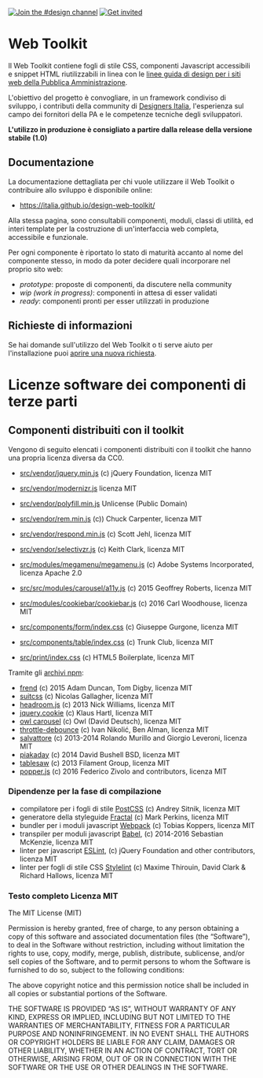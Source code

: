 [![Join the #design channel](https://img.shields.io/badge/Slack%20channel-%23design-blue.svg)](https://developersitalia.slack.com/messages/C7658JRJR/)
[![Get invited](https://slack.developers.italia.it/badge.svg)](https://slack.developers.italia.it/)

# Web Toolkit

Il Web Toolkit contiene fogli di stile CSS, componenti Javascript accessibili e snippet HTML riutilizzabili in linea con le [linee guida di design per i siti web della Pubblica Amministrazione](https://design-italia.readthedocs.io/it/stable/index.html).

L'obiettivo del progetto è convogliare, in un framework condiviso di sviluppo, i contributi della community di [Designers Italia](https://designers.italia.it/), l'esperienza sul campo dei fornitori della PA e le competenze tecniche degli sviluppatori.

**L'utilizzo in produzione è consigliato a partire dalla release della versione stabile (1.0)**

## Documentazione

La documentazione dettagliata per chi vuole utilizzare il Web Toolkit o contribuire allo sviluppo è disponibile online:

- https://italia.github.io/design-web-toolkit/

Alla stessa pagina, sono consultabili componenti, moduli, classi di utilità, ed interi template per la costruzione di un'interfaccia web completa, accessibile e funzionale.

Per ogni componente è riportato lo stato di maturità accanto al nome del componente stesso, in modo da poter decidere quali incorporare nel proprio sito web:

- _prototype_: proposte di componenti, da discutere nella community
- _wip (work in progress)_: componenti in attesa di esser validati
- _ready_: componenti pronti per esser utilizzati in produzione

## Richieste di informazioni

Se hai domande sull'utilizzo del Web Toolkit o ti serve aiuto per l'installazione puoi [aprire una nuova richiesta](https://github.com/italia/design-web-toolkit/issues/new).

# Licenze software dei componenti di terze parti

## Componenti distribuiti con il toolkit

Vengono di seguito elencati i componenti distribuiti con il toolkit
che hanno una propria licenza diversa da CC0.

- [src/vendor/jquery.min.js](https://jquery.com/) (c) jQuery Foundation, licenza MIT
- [src/vendor/modernizr.js](https://modernizr.com/) licenza MIT
- [src/vendor/polyfill.min.js](https://github.com/inexorabletash/polyfill) Unlicense (Public Domain)
- [src/vendor/rem.min.js](https://github.com/chuckcarpenter/REM-unit-polyfill) (c)) Chuck Carpenter, licenza MIT
- [src/vendor/respond.min.js](https://github.com/scottjehl/Respond) (c) Scott Jehl, licenza MIT
- [src/vendor/selectivzr.js](http://selectivizr.com/) (c) Keith Clark, licenza MIT

- [src/modules/megamenu/megamenu.js](https://adobe-accessibility.github.io/Accessible-Mega-Menu/) (c) Adobe Systems Incorporated, licenza Apache 2.0
- [src/src/modules/carousel/a11y.js](https://github.com/rtrvrtg/owlcarousel2-a11ylayer) (c) 2015 Geoffrey Roberts, licenza MIT
- [src/modules/cookiebar/cookiebar.js](https://github.com/carlwoodhouse/jquery.cookieBar) (c) 2016 Carl Woodhouse, licenza MIT
- [src/components/form/index.css](https://github.com/giuseppeg/suitcss-components-form) (c) Giuseppe Gurgone, licenza MIT
- [src/components/table/index.css](https://github.com/trunkclub/suitcss-components-table) (c) Trunk Club, licenza MIT
- [src/print/index.css](https://github.com/h5bp/html5-boilerplate) (c) HTML5 Boilerplate, licenza MIT

Tramite gli [archivi npm](https://www.npmjs.com/):

- [frend](https://frend.co/) (c) 2015 Adam Duncan, Tom Digby, licenza MIT
- [suitcss](http://suitcss.github.io/) (c) Nicolas Gallagher, licenza MIT
- [headroom.js](http://wicky.nillia.ms/headroom.js/) (c) 2013 Nick Williams, licenza MIT
- [jquery.cookie](https://www.npmjs.com/package/jquery.cookie) (c) Klaus Hartl, licenza MIT
- [owl carousel](http://www.owlcarousel.owlgraphic.com/) (c) Owl (David Deutsch), licenza MIT
- [throttle-debounce](https://github.com/niksy/throttle-debounce) (c) Ivan Nikolić, Ben Alman, licenza MIT
- [salvattore](http://salvattore.com/) (c) 2013-2014 Rolando Murillo and Giorgio Leveroni, licenza MIT
- [piakaday](https://github.com/dbushell/Pikaday) (c) 2014 David Bushell BSD, licenza MIT
- [tablesaw](https://github.com/filamentgroup/tablesaw) (c) 2013 Filament Group, licenza MIT
- [popper.js](https://popper.js.org/) (c) 2016 Federico Zivolo and contributors, licenza MIT

### Dipendenze per la fase di compilazione

- compilatore per i fogli di stile [PostCSS](https://github.com/postcss/postcss) (c) Andrey Sitnik, licenza MIT
- generatore della styleguide [Fractal](https://github.com/frctl/fractal) (c) Mark Perkins, licenza MIT
- bundler per i moduli javascript [Webpack](https://webpack.github.io/) (c) Tobias Koppers, licenza MIT
- transpiler per moduli javascript [Babel](https://babeljs.io/), (c) 2014-2016 Sebastian McKenzie, licenza MIT
- linter per javascript [ESLint](http://eslint.org/), (c) jQuery Foundation and other contributors, licenza MIT
- linter per fogli di stile CSS [Stylelint](http://stylelint.io/) (c) Maxime Thirouin, David Clark & Richard Hallows, licenza MIT

### Testo completo Licenza MIT

The MIT License (MIT)

Permission is hereby granted, free of charge, to any person obtaining a copy of this software and associated documentation files (the “Software”), to deal in the Software without restriction, including without limitation the rights to use, copy, modify, merge, publish, distribute, sublicense, and/or sell copies of the Software, and to permit persons to whom the Software is furnished to do so, subject to the following conditions:

The above copyright notice and this permission notice shall be included in all copies or substantial portions of the Software.

THE SOFTWARE IS PROVIDED “AS IS”, WITHOUT WARRANTY OF ANY KIND, EXPRESS OR IMPLIED, INCLUDING BUT NOT LIMITED TO THE WARRANTIES OF MERCHANTABILITY, FITNESS FOR A PARTICULAR PURPOSE AND NONINFRINGEMENT. IN NO EVENT SHALL THE AUTHORS OR COPYRIGHT HOLDERS BE LIABLE FOR ANY CLAIM, DAMAGES OR OTHER LIABILITY, WHETHER IN AN ACTION OF CONTRACT, TORT OR OTHERWISE, ARISING FROM, OUT OF OR IN CONNECTION WITH THE SOFTWARE OR THE USE OR OTHER DEALINGS IN THE SOFTWARE.
